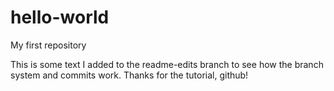 # hello-world
My first repository

This is some text I added to the readme-edits branch to see how the branch system and commits work. Thanks for the tutorial, github!

